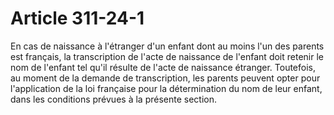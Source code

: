 # Article 311-24-1

<p>En cas de naissance à l'étranger d'un enfant dont au moins l'un des parents est français, la transcription de l'acte de naissance de l'enfant doit retenir le nom de l'enfant tel qu'il résulte de l'acte de naissance étranger. Toutefois, au moment de la demande de transcription, les parents peuvent opter pour l'application de la loi française pour la détermination du nom de leur enfant, dans les conditions prévues à la présente section.</p>